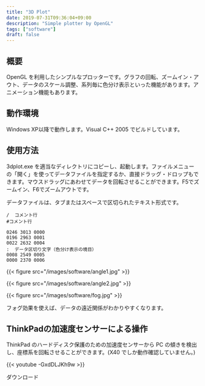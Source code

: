 ```yaml
---
title: "3D Plot"
date: 2019-07-31T09:36:04+09:00
description: "Simple plotter by OpenGL"
tags: ["software"]
draft: false
---
```


## 概要
OpenGL を利用したシンプルなプロッターです。グラフの回転、ズームイン・アウト、データのスケール調整、系列毎に色分け表示といった機能があります。アニメーション機能もあります。

## 動作環境
Windows XP以降で動作します。Visual C++ 2005 でビルドしています。

## 使用方法
3dplot.exe を適当なディレクトリにコピーし、起動します。ファイルメニューの「開く」を使ってデータファイルを指定するか、直接ドラッグ・ドロップもできます。マウスドラッグにあわせてデータを回転させることができます。F5でズームイン、F6でズームアウトです。

データファイルは、タブまたはスペースで区切られたテキスト形式です。

```
/  コメント行
#コメント行

0246 3013 0000
0196 2963 0001
0022 2632 0004
:  データ区切り文字（色分け表示の境目）
0008 2549 0005
0000 2370 0006
```

{{< figure src="/images/software/angle1.jpg" >}}

{{< figure src="/images/software/angle2.jpg" >}}

{{< figure src="/images/software/fog.jpg" >}}

フォグ効果を使えば、データの遠近関係がわかりやすくなります。

## ThinkPadの加速度センサーによる操作
ThinkPad のハードディスク保護のための加速度センサーから PC の傾きを検出し、座標系を回転させることができます。(X40 でしか動作確認していません。)

{{< youtube -GxdDLJKh9w >}}

ダウンロード
